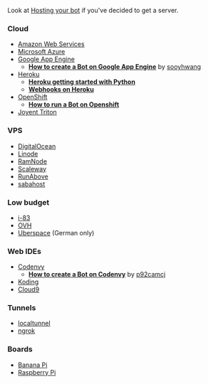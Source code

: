 Look at [Hosting your bot](https://github.com/python-telegram-bot/python-telegram-bot/wiki/Hosting-your-bot) if you've decided to get a server.

### Cloud
* [Amazon Web Services](https://aws.amazon.com/)
* [Microsoft Azure](https://azure.microsoft.com/)
* [Google App Engine](https://cloud.google.com/appengine) 
    * **[How to create a Bot on Google App Engine](https://github.com/sooyhwang/Simple-Echo-Telegram-Bot)** by [sooyhwang](https://github.com/sooyhwang)
* [Heroku](https://www.heroku.com/)
    * **[Heroku getting started with Python](https://devcenter.heroku.com/articles/getting-started-with-python#introduction)**
    * **[Webhooks on Heroku](https://github.com/python-telegram-bot/python-telegram-bot/wiki/Webhooks#heroku)**
* [OpenShift](https://www.openshift.com/)
    * **[How to run a Bot on Openshift](https://github.com/lufte/python-telegram-bot-openshift)**
* [Joyent Triton](https://www.joyent.com/triton)

### VPS
* [DigitalOcean](https://www.digitalocean.com/)
* [Linode](https://www.linode.com/)
* [RamNode](https://www.ramnode.com/)
* [Scaleway](https://www.scaleway.com/)
* [RunAbove](https://www.runabove.com/)
* [sabahost](http://sabatemplate.ir/)


### Low budget
* [i-83](https://i-83.net/)
* [OVH](https://www.ovh.com/us/vps/) 
* [Uberspace](https://uberspace.de/) (German only)

### Web IDEs
* [Codenvy](https://codenvy.com/)
    * **[How to create a Bot on Codenvy](https://github.com/p92camcj/Tutorial-telegram-bot)** by [p92camcj](https://github.com/p92camcj/Tutorial-telegram-bot)
* [Koding](https://koding.com/)
* [Cloud9](https://c9.io/)

### Tunnels
* [localtunnel](https://localtunnel.me/)
* [ngrok](https://ngrok.com/)

### Boards
* [Banana Pi](http://www.bananapi.org/)
* [Raspberry Pi](https://www.raspberrypi.org/)